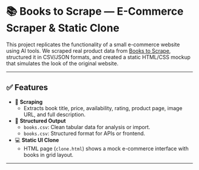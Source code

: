 # 📚 Books to Scrape — E-Commerce Scraper & Static Clone

This project replicates the functionality of a small e-commerce website using AI tools. We scraped real product data from [Books to Scrape](http://books.toscrape.com), structured it in CSV/JSON formats, and created a static HTML/CSS mockup that simulates the look of the original website.

---

## ✅ Features

- 🔎 **Scraping**
  - Extracts book title, price, availability, rating, product page, image URL, and full description.
- 📁 **Structured Output**
  - `books.csv`: Clean tabular data for analysis or import.
  - `books.csv`: Structured format for APIs or frontend.
- 💻 **Static UI Clone**
  - HTML page (`clone.html`) shows a mock e-commerce interface with books in grid layout.


---
